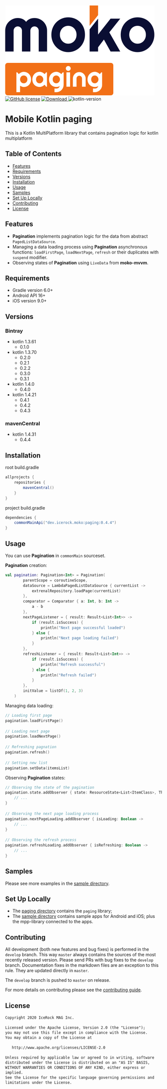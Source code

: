 ![moko-paging](img/logo.png)  
[![GitHub license](https://img.shields.io/badge/license-Apache%20License%202.0-blue.svg?style=flat)](http://www.apache.org/licenses/LICENSE-2.0) [![Download](https://img.shields.io/maven-central/v/dev.icerock.moko/paging) ](https://repo1.maven.org/maven2/dev/icerock/moko/paging) ![kotlin-version](https://img.shields.io/badge/kotlin-1.4.31-orange)

# Mobile Kotlin paging
This is a Kotlin MultiPlatform library that contains pagination logic for kotlin multiplatform

## Table of Contents
- [Features](#features)
- [Requirements](#requirements)
- [Versions](#versions)
- [Installation](#installation)
- [Usage](#usage)
- [Samples](#samples)
- [Set Up Locally](#set-up-locally)
- [Contributing](#contributing)
- [License](#license)

## Features
- **Pagination** implements pagination logic for the data from abstract `PagedListDataSource`.
- Managing a data loading process using **Pagination** asynchronous functions: `loadFirstPage`, `loadNextPage`,
`refresh` or their duplicates with `suspend` modifier.
- Observing states of **Pagination** using `LiveData` from **moko-mvvm**.

## Requirements
- Gradle version 6.0+
- Android API 16+
- iOS version 9.0+

## Versions
### Bintray
- kotlin 1.3.61
  - 0.1.0
- kotlin 1.3.70
  - 0.2.0
  - 0.2.1
  - 0.2.2
  - 0.3.0
  - 0.3.1
- kotlin 1.4.0
  - 0.4.0
- kotlin 1.4.21
  - 0.4.1
  - 0.4.2
  - 0.4.3
### mavenCentral
- kotlin 1.4.31
  - 0.4.4

## Installation
root build.gradle  
```groovy
allprojects {
    repositories {
        mavenCentral()
    }
}
```

project build.gradle
```groovy
dependencies {
    commonMainApi("dev.icerock.moko:paging:0.4.4")
}
```

## Usage

You can use **Pagination** in `commonMain` sourceset.

**Pagination** creation:

```kotlin
val pagination: Pagination<Int> = Pagination(
        parentScope = coroutineScope,
        dataSource = LambdaPagedListDataSource { currentList ->
            extrenalRepository.loadPage(currentList) 
        },
        comparator = Comparator { a: Int, b: Int ->
            a - b
        },
        nextPageListener = { result: Result<List<Int>> ->
            if (result.isSuccess) {
                println("Next page successful loaded")
            } else {
                println("Next page loading failed")
            }
        },
        refreshListener = { result: Result<List<Int>> ->
            if (result.isSuccess) {
                println("Refresh successful")
            } else {
                println("Refresh failed")
            }
        },
        initValue = listOf(1, 2, 3)
    )
```

Managing data loading:

```kotlin
// Loading first page
pagination.loadFirstPage()

// Loading next page
pagination.loadNextPage()

// Refreshing pagnation
pagination.refresh()

// Setting new list
pagination.setData(itemsList)
```

Observing **Pagination** states:

```kotlin
// Observing the state of the pagination
pagination.state.addObserver { state: ResourceState<List<ItemClass>, Throwable> -> 
    // ...
}

// Observing the next page loading process
pagination.nextPageLoading.addObserver { isLoading: Boolean -> 
    // ...
}

// Observing the refresh process
pagination.refreshLoading.addObserver { isRefreshing: Boolean -> 
    // ...    
}
```

## Samples
Please see more examples in the [sample directory](sample).

## Set Up Locally 
- The [paging directory](paging) contains the `paging` library;
- The [sample directory](sample) contains sample apps for Android and iOS; plus the mpp-library connected to the apps.

## Contributing
All development (both new features and bug fixes) is performed in the `develop` branch. This way `master` always contains the sources of the most recently released version. Please send PRs with bug fixes to the `develop` branch. Documentation fixes in the markdown files are an exception to this rule. They are updated directly in `master`.

The `develop` branch is pushed to `master` on release.

For more details on contributing please see the [contributing guide](CONTRIBUTING.md).

## License
        
    Copyright 2020 IceRock MAG Inc.
    
    Licensed under the Apache License, Version 2.0 (the "License");
    you may not use this file except in compliance with the License.
    You may obtain a copy of the License at
    
       http://www.apache.org/licenses/LICENSE-2.0
    
    Unless required by applicable law or agreed to in writing, software
    distributed under the License is distributed on an "AS IS" BASIS,
    WITHOUT WARRANTIES OR CONDITIONS OF ANY KIND, either express or implied.
    See the License for the specific language governing permissions and
    limitations under the License.
